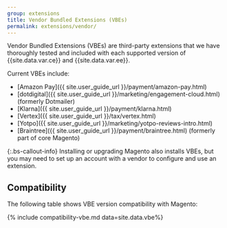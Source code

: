 ```yaml
---
group: extensions
title: Vendor Bundled Extensions (VBEs)
permalink: extensions/vendor/
---
```


Vendor Bundled Extensions (VBEs) are third-party extensions that we have thoroughly tested and included with each supported version of {{site.data.var.ce}} and {{site.data.var.ee}}.

Current VBEs include:

-  [Amazon Pay]({{ site.user_guide_url }}/payment/amazon-pay.html)
-  [dotdigital]({{ site.user_guide_url }}/marketing/engagement-cloud.html) (formerly Dotmailer)
-  [Klarna]({{ site.user_guide_url }}/payment/klarna.html)
-  [Vertex]({{ site.user_guide_url }}/tax/vertex.html)
-  [Yotpo]({{ site.user_guide_url }}/marketing/yotpo-reviews-intro.html)
-  [Braintree]({{ site.user_guide_url }}/payment/braintree.html) (formerly part of core Magento)

{:.bs-callout-info}
Installing or upgrading Magento also installs VBEs, but you may need to set up an account with a vendor to configure and use an extension.

## Compatibility

The following table shows VBE version compatibility with Magento:

{% include compatibility-vbe.md data=site.data.vbe%}
